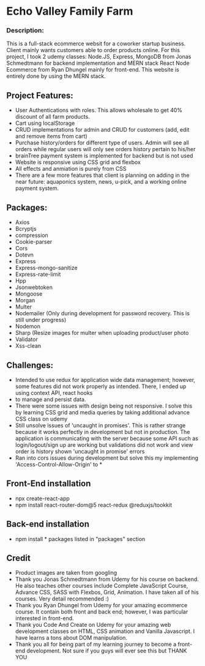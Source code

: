 # Echo Valley Family Farm

### Description:
This is a full-stack ecommerce websit for a coworker startup business. Client mainly wants customers able to order products online. For this project, I took 2 udemy classes:
Node.JS, Express, MongoDB from Jonas Schmedtmann for backend implementation and MERN stack React Node Ecommerce from Ryan Dhungel mainly for front-end. This website is
entirely done by using the MERN stack.

## Project Features:
- User Authentications with roles. This allows wholesale to get 40% discount of all farm products.
- Cart using localStorage
- CRUD implementations for admin and CRUD for customers (add, edit and remove items from cart)
- Purchase history/orders for different type of users. Admin will see all orders while regular users will only see orders history pertain to his/her
- brainTree payment system is implemented for backend but is not used
- Website is responsive using CSS grid and flexbox
- All effects and anmiation is purely from CSS
- There are a few more features that client is planning on adding in the near future: aquaponics system, news, u-pick, and a working online payment system.

## Packages:
- Axios
- Bcryptjs
- compression
- Cookie-parser
- Cors
- Dotevn
- Express
- Express-mongo-sanitize
- Express-rate-limit
- Hpp
- Jsonwebtoken
- Mongoose
- Morgan
- Multer
- Nodemailer (Only during development for password recovery. This is still under progress)
- Nodemon
- Sharp (Resize images for multer when uploading product/user photo
- Validator
- Xss-clean


## Challenges:
- Intended to use redux for application wide data management; however, some features did not work properly as intended. There, I ended up using context API, react hooks
- to manage and persist data. 
- There were some issues with design being not responsive. I solve this by learning CSS grid and media queries by taking additional advance CSS class on udemy
- Still unsolve issues of 'uncaught in promises'. This is rather strange because it works perfectly in development but not in production. The application is communicating
with the server because some API such as login/logout/sign up are working but validations did not work and view order is history shown 'uncaught in promise' errors
- Ran into cors issues during development but solve this my implementing 'Access-Control-Allow-Origin' to *

## Front-End installation
 - npx create-react-app <your project name>
 - npm install react-router-dom@5 react-redux @reduxjs/tookkit
  
## Back-end installation
 - npm install * packages listed in "packages" section
  
## Credit
 - Product images are taken from googling
 - Thank you Jonas Schmedtmann from Udemy for his course on backend. He also teaches other courses include Complete JavaScript Course, Advance CSS, SASS with Flexbos, Grid, Animation. I have taken all of his courses. Very detail recommended :)
 - Thank you Ryan Dhungel from Udemy for your amazing ecommerce course. It contain both front and back end; however, I was particular interested in front-end.
 - Thank you Code And Create on Udemy for your amazing web development classes on HTML, CSS animation and Vanilla Javascript. I have learns a tons about DOM manipulation.
 - Thank you all for being part of my learning journey to become a front-end development. Not sure if you guys will ever see this but THANK YOU




